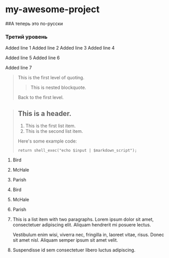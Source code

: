 # my-awesome-project

##А теперь это по-русски

### Третий уровень

Added line 1
Added line 2
Added line 3
Added line 4

Added line 5
Added line 6


Added line 7



> This is the first level of quoting.
>
> > This is nested blockquote.
>
> Back to the first level.




> ## This is a header.
> 
> 1.   This is the first list item.
> 2.   This is the second list item.
> 
> Here's some example code:
> 
>     return shell_exec("echo $input | $markdown_script");



1.  Bird
2.  McHale
3.  Parish


3. Bird
1. McHale
8. Parish


1.  This is a list item with two paragraphs. Lorem ipsum dolor
    sit amet, consectetuer adipiscing elit. Aliquam hendrerit
    mi posuere lectus.

    Vestibulum enim wisi, viverra nec, fringilla in, laoreet
    vitae, risus. Donec sit amet nisl. Aliquam semper ipsum
    sit amet velit.

2.  Suspendisse id sem consectetuer libero luctus adipiscing.